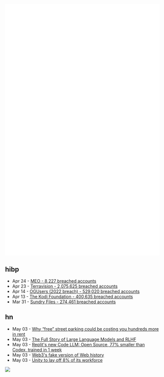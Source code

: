 ![Metrics](https://raw.githubusercontent.com/phixion/phixion/master/metrics.svg)

## hibp

<!--
for https://github.com/phixion/phixion/blob/main/.github/workflows/feeds.yml
-->
<!--START_SECTION:haveibeenpwnd-->
- Apr 24 - [MEO - 8,227 breached accounts](https://haveibeenpwned.com/PwnedWebsites#MEO)
- Apr 23 - [Terravision - 2,075,625 breached accounts](https://haveibeenpwned.com/PwnedWebsites#Terravision)
- Apr 14 - [OGUsers (2022 breach) - 529,020 breached accounts](https://haveibeenpwned.com/PwnedWebsites#OGUsers2022)
- Apr 13 - [The Kodi Foundation - 400,635 breached accounts](https://haveibeenpwned.com/PwnedWebsites#KodiFoundation)
- Mar 31 - [Sundry Files - 274,461 breached accounts](https://haveibeenpwned.com/PwnedWebsites#SundryFiles)
<!--END_SECTION:haveibeenpwnd-->

## hn

<!--
for https://github.com/phixion/phixion/blob/main/.github/workflows/feeds.yml
-->
<!--START_SECTION:hn-->
- May 03 - [Why “free” street parking could be costing you hundreds more in rent](https://www.washingtonpost.com/climate-environment/2023/05/02/eliminating-parking-minimums-liveable-cities/)
- May 03 - [The Full Story of Large Language Models and RLHF](https://www.assemblyai.com/blog/the-full-story-of-large-language-models-and-rlhf/)
- May 03 - [Replit&#x27;s new Code LLM: Open Source, 77% smaller than Codex, trained in 1 week](https://www.latent.space/p/reza-shabani#details)
- May 03 - [Web3&#x27;s fake version of Web history](https://davekarpf.substack.com/p/web3s-fake-version-of-the-history)
- May 03 - [Unity to lay off 8% of its workforce](https://www.cnbc.com/2023/05/03/unity-layoffs-company-to-cut-600-employees-or-8percent-of-its-workforce.html)
<!--END_SECTION:hn-->

<!--
for https://yhype.me
-->
![](https://hit.yhype.me/github/profile?user_id=13013670)
